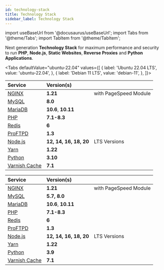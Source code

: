 ```yaml
---
id: technology-stack
title: Technology Stack
sidebar_label: Technology Stack
---
```


import useBaseUrl from '@docusaurus/useBaseUrl';
import Tabs from '@theme/Tabs';
import TabItem from '@theme/TabItem';

Next generation **Technology Stack** for maximum performance and security to run **PHP**, **Node.js**, **Static Websites**, **Reverse Proxies** and **Python Applications**.

<Tabs
defaultValue="ubuntu-22.04"
values={[
{ label: 'Ubuntu 22.04 LTS', value: 'ubuntu-22.04', },
{ label: 'Debian 11 LTS', value: 'debian-11', },
]}>
<TabItem value="ubuntu-22.04">

| Service                                    | Version(s)             |                       |
|:-------------------------------------------|:-----------------------|:----------------------|
| [NGINX](https://nginx.org)                 | **1.21**               | with PageSpeed Module |
| [MySQL](https://www.mysql.com/)            | **8.0**                |                       |
| [MariaDB](https://mariadb.org/)            | **10.6**, **10.11**    |                       |
| [PHP](https://www.php.net)                 | **7.1-8.3**            |                       |
| [Redis](https://redis.io)                  | **6**                  |                       |
| [ProFTPD](http://www.proftpd.org)          | **1.3**                |                       |
| [Node.js](https://nodejs.org)              | **12, 14, 16, 18, 20** | LTS Versions          |
| [Yarn](https://yarnpkg.com)                | **1.22**               |                       |
| [Python](https://www.python.org/)          | **3.10**               |                       |
| [Varnish Cache](http://varnish-cache.org/) | **7.1**                |                       |

</TabItem>
<TabItem value="debian-11">


| Service                           | Version(s)             |                       |
|:----------------------------------|:-----------------------|:----------------------|
| [NGINX](https://nginx.org)        | **1.21**               | with PageSpeed Module |
| [MySQL](https://www.percona.com/software/mysql-database/percona-server)   | **5.7, 8.0**           |                       |
| [MariaDB](https://mariadb.org/)   | **10.6**, **10.11**    |                       |
| [PHP](https://www.php.net)        | **7.1-8.3**            |                       |
| [Redis](https://redis.io)         | **6**                  |                       |
| [ProFTPD](http://www.proftpd.org) | **1.3**                |                       |
| [Node.js](https://nodejs.org)     | **12, 14, 16, 18, 20** | LTS Versions          |
| [Yarn](https://yarnpkg.com)       | **1.22**               |                       |
| [Python](https://www.python.org/) | **3.9**                |                       |
| [Varnish Cache](http://varnish-cache.org/) | **7.1**                |                       |

</TabItem>
</Tabs>